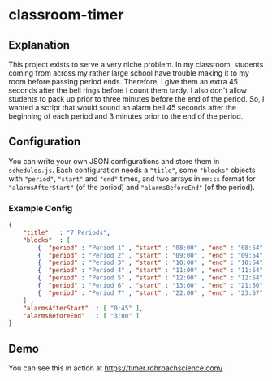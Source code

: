 # classroom-timer

## Explanation
This project exists to serve a very niche problem.  In my classroom, students coming from across my rather large school have trouble making it to my room before passing period ends.  Therefore, I give them an extra 45 seconds after the bell rings before I count them tardy.  I also don't allow students to pack up prior to three minutes before the end of the period.  So, I wanted a script that would sound an alarm bell 45 seconds after the beginning of each period and 3 minutes prior to the end of the period.

## Configuration
You can write your own JSON configurations and store them in `schedules.js`.  Each configuration needs a `"title"`, some `"blocks"` objects with `"period"`, `"start"` and `"end"` times, and two arrays in `mm:ss` format for `"alarmsAfterStart"` (of the period) and `"alarmsBeforeEnd"` (of the period).

### Example Config

~~~ json
{
    "title"   : "7 Periods",
    "blocks"  : [
        {  "period" : "Period 1" , "start" : "08:00" , "end" : "08:54" } ,
        {  "period" : "Period 2" , "start" : "09:00" , "end" : "09:54" } ,
        {  "period" : "Period 3" , "start" : "10:00" , "end" : "10:54" } ,
        {  "period" : "Period 4" , "start" : "11:00" , "end" : "11:54" } ,
        {  "period" : "Period 5" , "start" : "12:00" , "end" : "12:54" } ,
        {  "period" : "Period 6" , "start" : "13:00" , "end" : "21:50" } ,
        {  "period" : "Period 7" , "start" : "22:00" , "end" : "23:57" }
    ] ,
    "alarmsAfterStart"  : [ "0:45" ],
    "alarmsBeforeEnd"   : [ "3:00" ]
}
~~~

## Demo

You can see this in action at <https://timer.rohrbachscience.com/>
